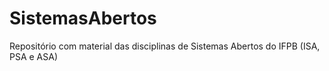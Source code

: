 # SistemasAbertos
Repositório com material das disciplinas de Sistemas Abertos do IFPB (ISA, PSA e ASA)
